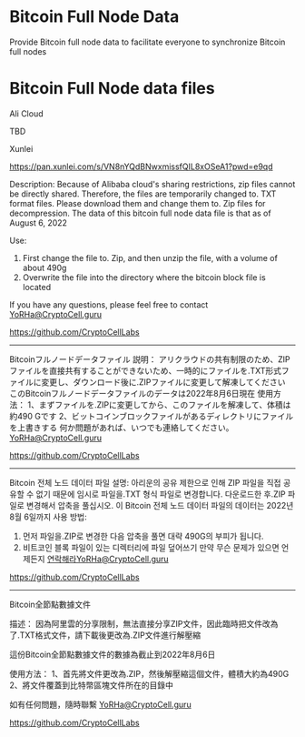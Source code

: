 # Bitcoin Full Node Data
Provide Bitcoin full node data to facilitate everyone to synchronize Bitcoin full nodes



# Bitcoin Full Node data files

Ali Cloud

TBD

Xunlei

https://pan.xunlei.com/s/VN8nYQdBNwxmissfQIL8xOSeA1?pwd=e9qd

Description:
Because of Alibaba cloud's sharing restrictions, zip files cannot be directly shared. 
Therefore, the files are temporarily changed to. TXT format files. 
Please download them and change them to. Zip files for decompression.
The data of this bitcoin full node data file is that as of August 6, 2022

Use:
1. First change the file to. Zip, and then unzip the file, with a volume of about 490g
2. Overwrite the file into the directory where the bitcoin block file is located

If you have any questions, please feel free to contact YoRHa@CryptoCell.guru

https://github.com/CryptoCellLabs

-------
Bitcoinフルノードデータファイル
説明：
アリクラウドの共有制限のため、ZIPファイルを直接共有することができないため、一時的にファイルを.TXT形式ファイルに変更し、ダウンロード後に.ZIPファイルに変更して解凍してください
このBitcoinフルノードデータファイルのデータは2022年8月6日現在
使用方法：
1、まずファイルを.ZIPに変更してから、このファイルを解凍して、体積は約490 Gです
2、ビットコインブロックファイルがあるディレクトリにファイルを上書きする
何か問題があれば、いつでも連絡してください。YoRHa@CryptoCell.guru

https://github.com/CryptoCellLabs

-------
Bitcoin 전체 노드 데이터 파일
설명:
아리운의 공유 제한으로 인해 ZIP 파일을 직접 공유할 수 없기 때문에 임시로 파일을.TXT 형식 파일로 변경합니다. 다운로드한 후.ZIP 파일로 변경해서 압축을 풀십시오.
이 Bitcoin 전체 노드 데이터 파일의 데이터는 2022년 8월 6일까지
사용 방법:
1. 먼저 파일을.ZIP로 변경한 다음 압축을 풀면 대략 490G의 부피가 됩니다.
2. 비트코인 블록 파일이 있는 디렉터리에 파일 덮어쓰기
만약 무슨 문제가 있으면 언제든지 연락해라YoRHa@CryptoCell.guru

https://github.com/CryptoCellLabs

-------

Bitcoin全節點數據文件

描述：
因為阿里雲的分享限制，無法直接分享ZIP文件，因此臨時把文件改為了.TXT格式文件，請下載後更改為.ZIP文件進行解壓縮

這份Bitcoin全節點數據文件的數據為截止到2022年8月6日

使用方法：
1、首先將文件更改為.ZIP，然後解壓縮這個文件，體積大約為490G
2、將文件覆蓋到比特幣區塊文件所在的目錄中

如有任何問題，隨時聯繫  YoRHa@CryptoCell.guru

https://github.com/CryptoCellLabs
